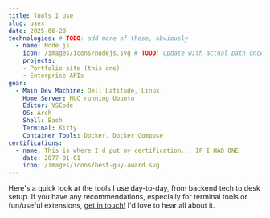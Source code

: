 ```yaml
---
title: Tools I Use
slug: uses
date: 2025-06-20
technologies: # TODO: add more of these, obviously
  - name: Node.js
    icon: /images/icons/nodejs.svg # TODO: update with actual path once icons are around. Under public? Whatever
    projects:
    - Portfolio site (this one)
    - Enterprise APIs
gear:
  - Main Dev Machine: Dell Latitude, Linux
    Home Server: NUC running Ubuntu
    Editor: VSCode
    OS: Arch
    Shell: Bash
    Terminal: Kitty
    Container Tools: Docker, Docker Compose
certifications:
  - name: This is where I'd put my certification... IF I HAD ONE
    date: 2077-01-01
    icon: /images/icons/best-guy-award.svg
---
```


Here's a quick look at the tools I use day-to-day, from backend tech to desk setup. If you have any recommendations, especially for terminal tools or fun/useful extensions, [get in touch!](/contact) I'd love to hear all about it.
